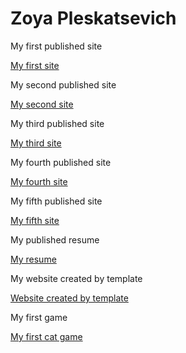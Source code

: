 

# Zoya Pleskatsevich
My first published site

[My first site](https://izofiya.github.io/FirstSite/ "My first site")

My second published site

[My second site](https://izofiya.github.io/siteAboutCuisines/ "My second site")

My third published site

[My third site](https://izofiya.github.io/clouds/ "My third site")

My fourth published site

[My fourth site](https://izofiya.github.io/siteAboutGirlAndDog/ "My fourth site")

My fifth published site

[My fifth site](https://izofiya.github.io/weatherApp/ "My fifth site")

My published resume

[My resume](https://izofiya.github.io/rsschool-2019Q1-cv/ "My resume")  

My website created by template  

[Website created by template](https://izofiya.github.io/websiteCreatedByTemplate/ "Website created by template")  


My first game

[My first cat game](https://izofiya.github.io/Game/ "My first cat game")


